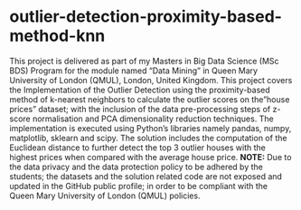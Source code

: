 # outlier-detection-proximity-based-method-knn
This project is delivered as part of my Masters in Big Data Science (MSc BDS) Program for the module named “Data Mining” in Queen Mary University of London (QMUL), London, United Kingdom.  This project covers the Implementation of the Outlier Detection using the proximity-based method of k-nearest neighbors to calculate the outlier scores on the”house prices” dataset; with the inclusion of the data pre-processing steps of z-score normalisation and PCA dimensionality reduction techniques.   The implementation is executed using Python’s libraries namely pandas, numpy, matplotlib, sklearn and scipy.   The solution includes the computation of the Euclidean distance to further detect the top 3 outlier houses with the highest prices when compared with the average house price.  **NOTE:** Due to the data privacy and the data protection policy to be adhered by the students; the datasets and the solution related code are not exposed and updated in the GitHub public profile; in order to be compliant with the Queen Mary University of London (QMUL) policies.

